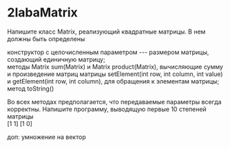 # 2labaMatrix
Напишите класс Matrix, реализующий квадратные матрицы. В нем должны быть определены

конструктор 	с целочисленным параметром --- размером матрицы, создающий единичную матрицу;	
методы Matrix sum(Matrix) и Matrix product(Matrix), вычисляющие сумму и произведение матриц	
матрицы setElement(int row, int column, int value) и getElement(int row, int column), для 	обращения к 	элементам матрицы;
метод 	toString()

Во всех методах предполагается, что передаваемые параметры всегда корректны.
Напишите программу, выводящую первые 10 степеней матрицы 	
[1 1]
[1 0]

доп: умножение на вектор
